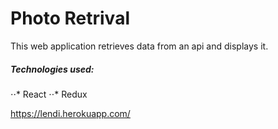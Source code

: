 # Photo Retrival

This web application retrieves data from an api and displays it.

##### Technologies used:
⋅⋅* React
⋅⋅* Redux 













https://lendi.herokuapp.com/
